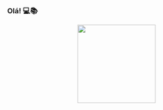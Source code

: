 ### Olá!  💻📚 

<div align="center">
  <a href="https://github.com/mathesanto">
  <img height="180em" src="https://github-readme-stats.vercel.app/api?username=mathesanto&show_icons=true&theme=radical")
  <img height="180em" src="https://github-readme-stats.vercel.app/api/top-langs/?username=mathesanto&layout=compact&langs_count=7&theme=dark"/>
  </div>
  
  
  
  
  
<!--
**mathesanto/mathesanto** is a ✨ _special_ ✨ repository because its `README.md` (this file) appears on your GitHub profile.

Here are some ideas to get you started:

- 🔭 I’m currently working on ...
- 🌱 I’m currently learning ...
- 👯 I’m looking to collaborate on ...
- 🤔 I’m looking for help with ...
- 💬 Ask me about ...
- 📫 How to reach me: ...
- 😄 Pronouns: ...
- ⚡ Fun fact: ...
-->
